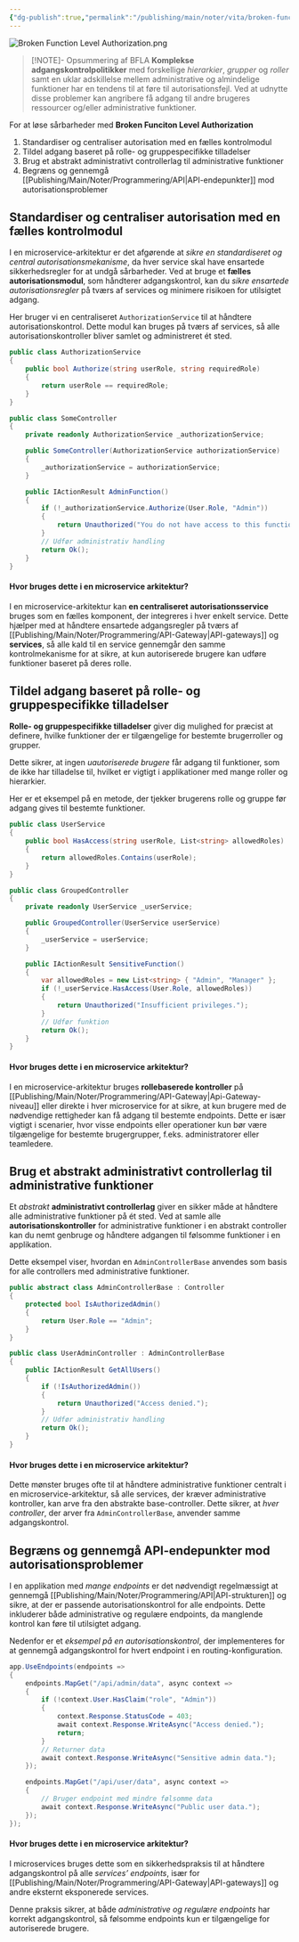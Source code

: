 ```yaml
---
{"dg-publish":true,"permalink":"/publishing/main/noter/vita/broken-function-level-authorization/","created":"2024-11-07T09:19:35.648+01:00"}
---
```


![Broken Function Level Authorization.png](/img/user/Resource/98_Images/Broken%20Function%20Level%20Authorization.png)
> [!NOTE]- Opsummering af BFLA
> **Komplekse adgangskontrolpolitikker** med forskellige *hierarkier*, *grupper* og *roller* samt en uklar adskillelse mellem administrative og almindelige funktioner har en tendens til at føre til autorisationsfejl. Ved at udnytte disse problemer kan angribere få adgang til andre brugeres ressourcer og/eller administrative funktioner.

For at løse sårbarheder med **Broken Funciton Level Authorization**
1. Standardiser og centraliser autorisation med en fælles kontrolmodul
2. Tildel adgang baseret på rolle- og gruppespecifikke tilladelser
3. Brug et abstrakt administrativt controllerlag til administrative funktioner
4. Begræns og gennemgå [[Publishing/Main/Noter/Programmering/API\|API-endepunkter]] mod autorisationsproblemer

## Standardiser og centraliser autorisation med en fælles kontrolmodul
I en microservice-arkitektur er det afgørende at *sikre en standardiseret og central autorisationsmekanisme*, da hver service skal have ensartede sikkerhedsregler for at undgå sårbarheder. Ved at bruge et **fælles autorisationsmodul**, som håndterer adgangskontrol, kan du *sikre ensartede autorisationsregler* på tværs af services og minimere risikoen for utilsigtet adgang.

Her bruger vi en centraliseret `AuthorizationService` til at håndtere autorisationskontrol. Dette modul kan bruges på tværs af services, så alle autorisationskontroller bliver samlet og administreret ét sted.

```csharp
public class AuthorizationService
{
    public bool Authorize(string userRole, string requiredRole)
    {
        return userRole == requiredRole;
    }
}

public class SomeController
{
    private readonly AuthorizationService _authorizationService;

    public SomeController(AuthorizationService authorizationService)
    {
        _authorizationService = authorizationService;
    }

    public IActionResult AdminFunction()
    {
        if (!_authorizationService.Authorize(User.Role, "Admin"))
        {
            return Unauthorized("You do not have access to this function.");
        }
        // Udfør administrativ handling
        return Ok();
    }
}
```

#### Hvor bruges dette i en microservice arkitektur?
I en microservice-arkitektur kan **en centraliseret autorisationsservice** bruges som en fælles komponent, der integreres i hver enkelt service. Dette hjælper med at håndtere ensartede adgangsregler på tværs af [[Publishing/Main/Noter/Programmering/API-Gateway\|API-gateways]] og **services**, så alle kald til en service gennemgår den samme kontrolmekanisme for at sikre, at kun autoriserede brugere kan udføre funktioner baseret på deres rolle.

## Tildel adgang baseret på rolle- og gruppespecifikke tilladelser
**Rolle- og gruppespecifikke tilladelser** giver dig mulighed for præcist at definere, hvilke funktioner der er tilgængelige for bestemte brugerroller og grupper. 

Dette sikrer, at ingen *uautoriserede brugere* får adgang til funktioner, som de ikke har tilladelse til, hvilket er vigtigt i applikationer med mange roller og hierarkier.

Her er et eksempel på en metode, der tjekker brugerens rolle og gruppe før adgang gives til bestemte funktioner.
```csharp
public class UserService
{
    public bool HasAccess(string userRole, List<string> allowedRoles)
    {
        return allowedRoles.Contains(userRole);
    }
}

public class GroupedController
{
    private readonly UserService _userService;

    public GroupedController(UserService userService)
    {
        _userService = userService;
    }

    public IActionResult SensitiveFunction()
    {
        var allowedRoles = new List<string> { "Admin", "Manager" };
        if (!_userService.HasAccess(User.Role, allowedRoles))
        {
            return Unauthorized("Insufficient privileges.");
        }
        // Udfør funktion
        return Ok();
    }
}
```

#### Hvor bruges dette i en microservice arkitektur?
I en microservice-arkitektur bruges **rollebaserede kontroller** på [[Publishing/Main/Noter/Programmering/API-Gateway\|Api-Gateway-niveau]] eller direkte i hver microservice for at sikre, at kun brugere med de nødvendige rettigheder kan få adgang til bestemte endpoints. 
Dette er især vigtigt i scenarier, hvor visse endpoints eller operationer kun bør være tilgængelige for bestemte brugergrupper, f.eks. administratorer eller teamledere.

## Brug et abstrakt administrativt controllerlag til administrative funktioner

Et *abstrakt* **administrativt controllerlag** giver en sikker måde at håndtere alle administrative funktioner på ét sted. Ved at samle alle **autorisationskontroller** for administrative funktioner i en abstrakt controller kan du nemt genbruge og håndtere adgangen til følsomme funktioner i en applikation.

Dette eksempel viser, hvordan en `AdminControllerBase` anvendes som basis for alle controllers med administrative funktioner.
```csharp
public abstract class AdminControllerBase : Controller
{
    protected bool IsAuthorizedAdmin()
    {
        return User.Role == "Admin";
    }
}

public class UserAdminController : AdminControllerBase
{
    public IActionResult GetAllUsers()
    {
        if (!IsAuthorizedAdmin())
        {
            return Unauthorized("Access denied.");
        }
        // Udfør administrativ handling
        return Ok();
    }
}
```

#### Hvor bruges dette i en microservice arkitektur?
Dette mønster bruges ofte til at håndtere administrative funktioner centralt i en microservice-arkitektur, så alle services, der kræver administrative kontroller, kan arve fra den abstrakte base-controller. 
Dette sikrer, at *hver controller*, der arver fra `AdminControllerBase`, anvender samme adgangskontrol.

## Begræns og gennemgå API-endepunkter mod autorisationsproblemer
I en applikation med *mange endpoints* er det nødvendigt regelmæssigt at gennemgå [[Publishing/Main/Noter/Programmering/API\|API-strukturen]] og sikre, at der er passende autorisationskontrol for alle endpoints. Dette inkluderer både administrative og regulære endpoints, da manglende kontrol kan føre til utilsigtet adgang.

Nedenfor er et *eksempel på en autorisationskontrol*, der implementeres for at gennemgå adgangskontrol for hvert endpoint i en routing-konfiguration.

```csharp
app.UseEndpoints(endpoints =>
{
    endpoints.MapGet("/api/admin/data", async context =>
    {
        if (!context.User.HasClaim("role", "Admin"))
        {
            context.Response.StatusCode = 403;
            await context.Response.WriteAsync("Access denied.");
            return;
        }
        // Returner data
        await context.Response.WriteAsync("Sensitive admin data.");
    });

    endpoints.MapGet("/api/user/data", async context =>
    {
        // Bruger endpoint med mindre følsomme data
        await context.Response.WriteAsync("Public user data.");
    });
});
```

#### Hvor bruges dette i en microservice arkitektur?
I microservices bruges dette som en sikkerhedspraksis til at håndtere adgangskontrol på alle *services’ endpoints*, især for [[Publishing/Main/Noter/Programmering/API-Gateway\|API-gateways]] og andre eksternt eksponerede services.

Denne praksis sikrer, at både *administrative og regulære endpoints* har korrekt adgangskontrol, så følsomme endpoints kun er tilgængelige for autoriserede brugere.
